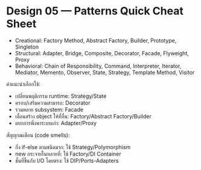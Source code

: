 # Design 05 — Patterns Quick Cheat Sheet

- Creational: Factory Method, Abstract Factory, Builder, Prototype, Singleton
- Structural: Adapter, Bridge, Composite, Decorator, Facade, Flyweight, Proxy
- Behavioral: Chain of Responsibility, Command, Interpreter, Iterator, Mediator, Memento, Observer, State, Strategy, Template Method, Visitor

คำแนะนำเลือกใช้:
- เปลี่ยนพฤติกรรม runtime: Strategy/State
- ครอบ/เสริมความสามารถ: Decorator
- รวมหลาย subsystem: Facade
- เลื่อนสร้าง object ให้ที่อื่น: Factory/Abstract Factory/Builder
- แยกการพึ่งพาระบบเก่า: Adapter/Proxy

สัญญาณเตือน (code smells):
- กิ่ง if-else ตามชนิดมาก: ใช้ Strategy/Polymorphism
- new กระจายในหลายที่: ใช้ Factory/DI Container
- ชั้นที่ขึ้นกับ I/O โดยตรง: ใช้ DIP/Ports-Adapters
